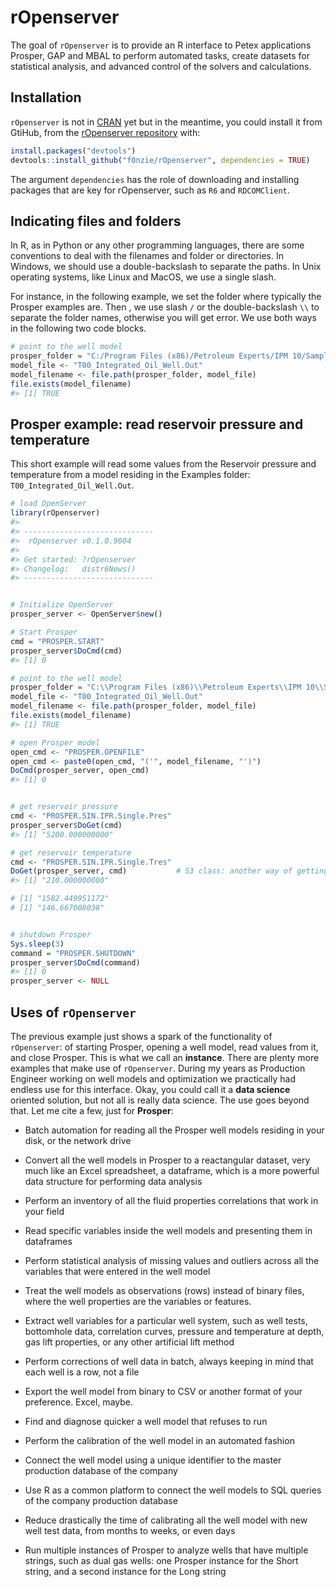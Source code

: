 
<!-- README.md is generated from README.Rmd. Please edit that file -->

# rOpenserver

The goal of `rOpenserver` is to provide an R interface to Petex
applications Prosper, GAP and MBAL to perform automated tasks, create
datasets for statistical analysis, and advanced control of the solvers
and calculations.

## Installation

`rOpenserver` is not in [CRAN](https://cran.r-project.org/) yet but in
the meantime, you could install it from GtiHub, from the [rOpenserver
repository](https://github.com/f0nzie/rOpenserver) with:

``` r
install.packages("devtools")
devtools::install_github("f0nzie/rOpenserver", dependencies = TRUE)
```

The argument `dependencies` has the role of downloading and installing
packages that are key for rOpenserver, such as `R6` and `RDCOMClient`.

## Indicating files and folders

In R, as in Python or any other programming languages, there are some
conventions to deal with the filenames and folder or directories. In
Windows, we should use a double-backslash to separate the paths. In Unix
operating systems, like Linux and MacOS, we use a single slash.

For instance, in the following example, we set the folder where
typically the Prosper examples are. Then , we use slash `/` or the
double-backslash `\\` to separate the folder names, otherwise you will
get error. We use both ways in the following two code blocks.

``` r
# point to the well model
prosper_folder = "C:/Program Files (x86)/Petroleum Experts/IPM 10/Samples/prosper"
model_file <- "T00_Integrated_Oil_Well.Out"
model_filename <- file.path(prosper_folder, model_file)
file.exists(model_filename)
#> [1] TRUE
```

## Prosper example: read reservoir pressure and temperature

This short example will read some values from the Reservoir pressure and
temperature from a model residing in the Examples folder:
`T00_Integrated_Oil_Well.Out`.

``` r
# load OpenServer
library(rOpenserver)
#> 
#> -----------------------------
#>  rOpenserver v0.1.0.9004
#> 
#> Get started: ?rOpenserver
#> Changelog:   distr6News()
#> -----------------------------


# Initialize OpenServer
prosper_server <- OpenServer$new()

# Start Prosper
cmd = "PROSPER.START"
prosper_server$DoCmd(cmd)
#> [1] 0

# point to the well model
prosper_folder = "C:\\Program Files (x86)\\Petroleum Experts\\IPM 10\\Samples\\prosper"
model_file <- "T00_Integrated_Oil_Well.Out"
model_filename <- file.path(prosper_folder, model_file)
file.exists(model_filename)
#> [1] TRUE

# open Prosper model
open_cmd <- "PROSPER.OPENFILE"
open_cmd <- paste0(open_cmd, "('", model_filename, "')")
DoCmd(prosper_server, open_cmd)
#> [1] 0


# get reservoir pressure
cmd <- "PROSPER.SIN.IPR.Single.Pres"
prosper_server$DoGet(cmd)
#> [1] "5200.000000000"

# get reservoir temperature
cmd <- "PROSPER.SIN.IPR.Single.Tres"
DoGet(prosper_server, cmd)           # S3 class: another way of getting values
#> [1] "210.000000000"

# [1] "1582.449951172"
# [1] "146.667008038"


# shutdown Prosper
Sys.sleep(3)
command = "PROSPER.SHUTDOWN"
prosper_server$DoCmd(command)
#> [1] 0
prosper_server <- NULL
```

## Uses of `rOpenserver`

The previous example just shows a spark of the functionality of
`rOpenserver`: of starting Prosper, opening a well model, read values
from it, and close Prosper. This is what we call an **instance**. There
are plenty more examples that make use of `rOpenserver`. During my years
as Production Engineer working on well models and optimization we
practically had endless use for this interface. Okay, you could call it
a **data science** oriented solution, but not all is really data
science. The use goes beyond that. Let me cite a few, just for
**Prosper**:

  - Batch automation for reading all the Prosper well models residing in
    your disk, or the network drive

  - Convert all the well models in Prosper to a reactangular dataset,
    very much like an Excel spreadsheet, a dataframe, which is a more
    powerful data structure for performing data analysis

  - Perform an inventory of all the fluid properties correlations that
    work in your field

  - Read specific variables inside the well models and presenting them
    in dataframes

  - Perform statistical analysis of missing values and outliers across
    all the variables that were entered in the well model

  - Treat the well models as observations (rows) instead of binary
    files, where the well properties are the variables or features.

  - Extract well variables for a particular well system, such as well
    tests, bottomhole data, correlation curves, pressure and temperature
    at depth, gas lift properties, or any other artificial lift method

  - Perform corrections of well data in batch, always keeping in mind
    that each well is a row, not a file

  - Export the well model from binary to CSV or another format of your
    preference. Excel, maybe.

  - Find and diagnose quicker a well model that refuses to run

  - Perform the calibration of the well model in an automated fashion

  - Connect the well model using a unique identifier to the master
    production database of the company

  - Use R as a common platform to connect the well models to SQL queries
    of the company production database

  - Reduce drastically the time of calibrating all the well model with
    new well test data, from months to weeks, or even days

  - Run multiple instances of Prosper to analyze wells that have
    multiple strings, such as dual gas wells: one Prosper instance for
    the Short string, and a second instance for the Long string
